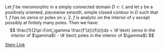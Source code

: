 Let $f$ be meromorphic in a simply connected domain $D\subset \mathbb{C}$ and let $\gamma$ be a positively oriented, piecewise smooth, simple closed contour in $D$ such that 
	1. $f$ has no zeros or poles on $\gamma$.
	2. $f$ is analytic on the interior of $\gamma$ except possibly at finitely many poles.
Then we have:
$$
\frac{1}{2\pi i}\int_\gamma \frac{f'(z)}{f(z)}dz = \# \text{ zeros in the interior of $\gamma$} - \# \text{ poles in the interior of $\gamma$}
$$

[Stein Link](https://www.fing.edu.uy/~cerminar/Complex_Analysis.pdf#page=109)